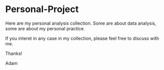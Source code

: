 # Personal-Project
Here are my personal analysis collection.
Some are about data analysis, some are about my personal practice.

If you interet in any case in my collection, please feel free to discuss with me.

Thanks!

Adam
